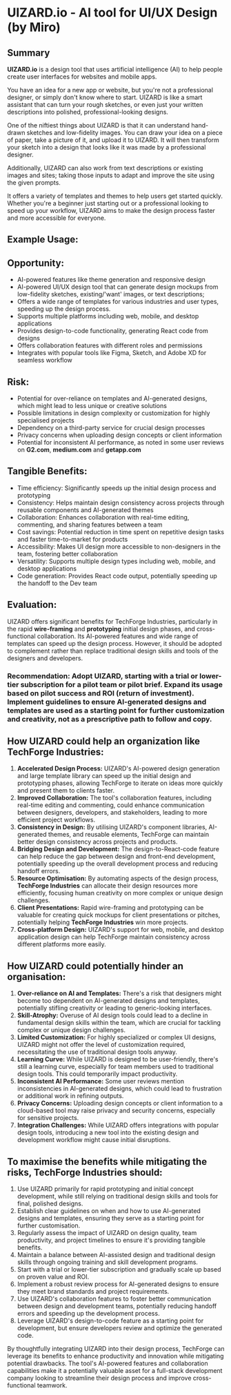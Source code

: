 # UIZARD.io - AI tool for UI/UX Design (by Miro)

## Summary 

**UIZARD.io** is a design tool that uses artificial intelligence (AI) to help people create user interfaces for websites and mobile apps. 

You have an idea for a new app or website, but you're not a professional designer, or simply don't know where to start. UIZARD is like a smart assistant that can turn your rough sketches, or even just your written descriptions into polished, professional-looking designs.

One of the niftiest things about UIZARD is that it can understand hand-drawn sketches and low-fidelity images. You can draw your idea on a piece of paper, take a picture of it, and upload it to UIZARD. It will then transform your sketch into a design that looks like it was made by a professional designer. 

Additionally, UIZARD can also work from text descriptions or existing images and sites; taking those inputs to adapt and improve the site using the given prompts. 

It offers a variety of templates and themes to help users get started quickly. Whether you're a beginner just starting out or a professional looking to speed up your workflow, UIZARD aims to make the design process faster and more accessible for everyone.

## Example Usage:


## Opportunity:

- AI-powered features like theme generation and responsive design
- AI-powered UI/UX design tool that can generate design mockups from low-fidelity sketches, existing/'want' images, or text descriptions;
- Offers a wide range of templates for various industries and user types, speeding up the design process.
- Supports multiple platforms including web, mobile, and desktop applications
- Provides design-to-code functionality, generating React code from designs
- Offers collaboration features with different roles and permissions
- Integrates with popular tools like Figma, Sketch, and Adobe XD for seamless workflow

## Risk:

- Potential for over-reliance on templates and AI-generated designs, which might lead to less unique or creative solutions
- Possible limitations in design complexity or customization for highly specialised projects
- Dependency on a third-party service for crucial design processes
- Privacy concerns when uploading design concepts or client information
- Potential for inconsistent AI performance, as noted in some user reviews on **G2.com**, **medium.com** and **getapp.com**


## Tangible Benefits:

- Time efficiency: Significantly speeds up the initial design process and prototyping
- Consistency: Helps maintain design consistency across projects through reusable components and AI-generated themes
- Collaboration: Enhances collaboration with real-time editing, commenting, and sharing features between a team
- Cost savings: Potential reduction in time spent on repetitive design tasks and faster time-to-market for products
- Accessibility: Makes UI design more accessible to non-designers in the team, fostering better collaboration
- Versatility: Supports multiple design types including web, mobile, and desktop applications
- Code generation: Provides React code output, potentially speeding up the handoff to the Dev team


## Evaluation:

UIZARD offers significant benefits for TechForge Industries, particularly in the rapid **wire-framing** and **prototyping** initial design phases, and cross-functional collaboration. Its AI-powered features and wide range of templates can speed up the design process. However, it should be adopted to complement rather than replace traditional design skills and tools of the designers and developers.

### Recommendation: Adopt UIZARD, starting with a trial or lower-tier subscription for a pilot team or pilot brief. Expand its usage based on pilot success and ROI (return of investment). Implement guidelines to ensure AI-generated designs and templates are used as a starting point for further customization and creativity, not as a prescriptive path to follow and copy.

## How UIZARD could help an organization like TechForge Industries:

1. **Accelerated Design Process:** UIZARD's AI-powered design generation and large template library can speed up the initial design and prototyping phases, allowing TechForge to iterate on ideas more quickly and present them to clients faster.
2. **Improved Collaboration:** The tool's collaboration features, including real-time editing and commenting, could enhance communication between designers, developers, and stakeholders, leading to more efficient project workflows.
3. **Consistency in Design:** By utilising UIZARD's component libraries, AI-generated themes, and reusable elements, TechForge can maintain better design consistency across projects and products.
4. **Bridging Design and Development:** The design-to-React-code feature can help reduce the gap between design and front-end development, potentially speeding up the overall development process and reducing handoff errors.
5. **Resource Optimisation:** By automating aspects of the design process, **TechForge Industries** can allocate their design resources more efficiently, focusing human creativity on more complex or unique design challenges.
6. **Client Presentations:** Rapid wire-framing and prototyping can be valuable for creating quick mockups for client presentations or pitches, potentially helping **TechForge Industries** win more projects.
7. **Cross-platform Design:** UIZARD's support for web, mobile, and desktop application design can help TechForge maintain consistency across different platforms more easily.


## How UIZARD could potentially hinder an organisation:

1. **Over-reliance on AI and Templates:** There's a risk that designers might become too dependent on AI-generated designs and templates, potentially stifling creativity or leading to generic-looking interfaces.
2. **Skill-Atrophy:** Overuse of AI design tools could lead to a decline in fundamental design skills within the team, which are crucial for tackling complex or unique design challenges.
3. **Limited Customization:** For highly specialized or complex UI designs, UIZARD might not offer the level of customization required, necessitating the use of traditional design tools anyway.
4. **Learning Curve:** While UIZARD is designed to be user-friendly, there's still a learning curve, especially for team members used to traditional design tools. This could temporarily impact productivity.
6. **Inconsistent AI Performance:** Some user reviews mention inconsistencies in AI-generated designs, which could lead to frustration or additional work in refining outputs.
7. **Privacy Concerns:** Uploading design concepts or client information to a cloud-based tool may raise privacy and security concerns, especially for sensitive projects.
8. **Integration Challenges:** While UIZARD offers integrations with popular design tools, introducing a new tool into the existing design and development workflow might cause initial disruptions.


## To maximise the benefits while mitigating the risks, TechForge Industries should:

1. Use UIZARD primarily for rapid prototyping and initial concept development, while still relying on traditional design skills and tools for final, polished designs.
2. Establish clear guidelines on when and how to use AI-generated designs and templates, ensuring they serve as a starting point for further customisation.
3. Regularly assess the impact of UIZARD on design quality, team productivity, and project timelines to ensure it's providing tangible benefits.
4. Maintain a balance between AI-assisted design and traditional design skills through ongoing training and skill development programs.
5. Start with a trial or lower-tier subscription and gradually scale up based on proven value and ROI.
6. Implement a robust review process for AI-generated designs to ensure they meet brand standards and project requirements.
7. Use UIZARD's collaboration features to foster better communication between design and development teams, potentially reducing handoff errors and speeding up the development process.
8. Leverage UIZARD's design-to-code feature as a starting point for development, but ensure developers review and optimize the generated code.


By thoughtfully integrating UIZARD into their design process, TechForge can leverage its benefits to enhance productivity and innovation while mitigating potential drawbacks. The tool's AI-powered features and collaboration capabilities make it a potentially valuable asset for a full-stack development company looking to streamline their design process and improve cross-functional teamwork.
